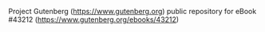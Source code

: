 Project Gutenberg (https://www.gutenberg.org) public repository for eBook #43212 (https://www.gutenberg.org/ebooks/43212)
